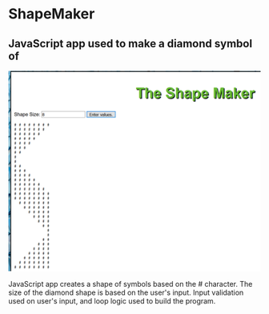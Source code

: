 # ShapeMaker

## JavaScript app used to make a diamond symbol of #

![screenshot](image/diamond.PNG)

<p>JavaScript app creates a shape of symbols based on the # character.  The size of the diamond shape is based on the user's input.  Input validation used on user's input, and loop logic used to build the program.
</p>